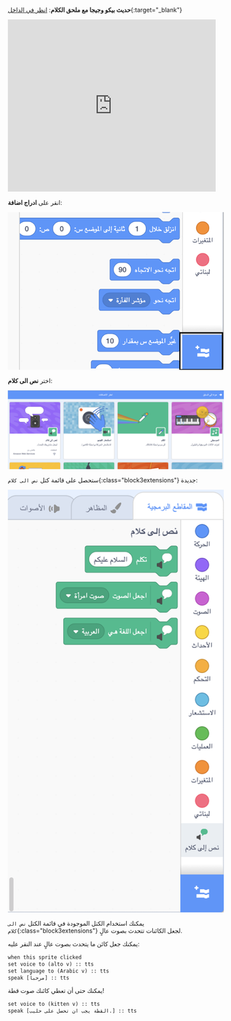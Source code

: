 **حديث بيكو وجيجا مع ملحق الكلام**: [انظر في الداخل](https://scratch.mit.edu/projects/559753694/editor){:target="_blank"}

<div class="scratch-preview">
  <iframe allowtransparency="true" width="485" height="402" src="https://scratch.mit.edu/projects/embed/559753694/?autostart=false" frameborder="0"></iframe>
</div>

انقر على **ادراج اضافة**:

![رمز "إضافة ملحق".](images/add-extension.png)

اختر **نص الى كلام**:

![تمييز ملحق "نص إلى كلام".](images/text-to-speech.png)

ستحصل على قائمة كتل `نص الى كلام`{:class="block3extensions"} جديدة:

![قائمة كتل "نص إلى كلام".](images/text-to-speech-blocks.png)

يمكنك استخدام الكتل الموجودة في قائمة الكتل `نص الى كلام`{:class="block3extensions"} لجعل الكائنات تتحدث بصوت عالٍ.

يمكنك جعل كائن ما يتحدث بصوت عالٍ عند النقر عليه:

```blocks3
when this sprite clicked
set voice to (alto v) :: tts
set language to (Arabic v) :: tts
speak [مرحباً] :: tts
```

يمكنك حتى أن تعطي كائنك صوت قطة!

```blocks3
set voice to (kitten v) :: tts
speak [القطة يجب ان تحصل على حليب.] :: tts
```
